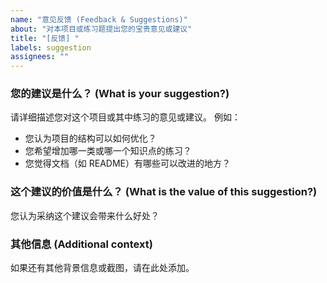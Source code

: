 ```yaml
---
name: "意见反馈 (Feedback & Suggestions)"
about: "对本项目或练习题提出您的宝贵意见或建议"
title: "[反馈] "
labels: suggestion
assignees: ""
---
```


### **您的建议是什么？ (What is your suggestion?)**

请详细描述您对这个项目或其中练习的意见或建议。
例如：

- 您认为项目的结构可以如何优化？
- 您希望增加哪一类或哪一个知识点的练习？
- 您觉得文档（如 README）有哪些可以改进的地方？

### **这个建议的价值是什么？ (What is the value of this suggestion?)**

您认为采纳这个建议会带来什么好处？

### **其他信息 (Additional context)**

如果还有其他背景信息或截图，请在此处添加。

